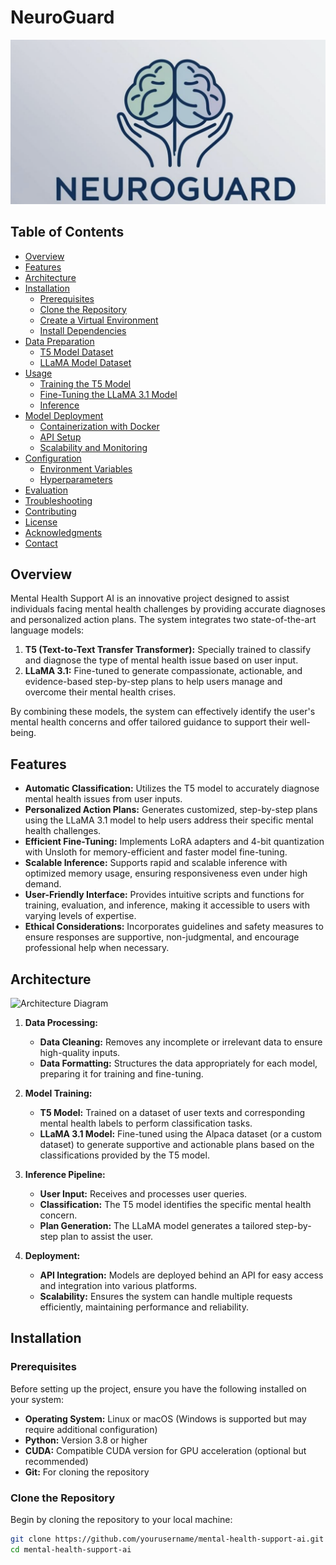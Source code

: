 # NeuroGuard

![Project Banner](https://github.com/malek72/NeuroGuard/blob/main/Screenshot%202024-12-27%20at%2016.10.28.png)

## Table of Contents

- [Overview](#overview)
- [Features](#features)
- [Architecture](#architecture)
- [Installation](#installation)
  - [Prerequisites](#prerequisites)
  - [Clone the Repository](#clone-the-repository)
  - [Create a Virtual Environment](#create-a-virtual-environment)
  - [Install Dependencies](#install-dependencies)
- [Data Preparation](#data-preparation)
  - [T5 Model Dataset](#t5-model-dataset)
  - [LLaMA Model Dataset](#llama-model-dataset)
- [Usage](#usage)
  - [Training the T5 Model](#training-the-t5-model)
  - [Fine-Tuning the LLaMA 3.1 Model](#fine-tuning-the-llama-31-model)
  - [Inference](#inference)
- [Model Deployment](#model-deployment)
  - [Containerization with Docker](#containerization-with-docker)
  - [API Setup](#api-setup)
  - [Scalability and Monitoring](#scalability-and-monitoring)
- [Configuration](#configuration)
  - [Environment Variables](#environment-variables)
  - [Hyperparameters](#hyperparameters)
- [Evaluation](#evaluation)
- [Troubleshooting](#troubleshooting)
- [Contributing](#contributing)
- [License](#license)
- [Acknowledgments](#acknowledgments)
- [Contact](#contact)

## Overview

Mental Health Support AI is an innovative project designed to assist individuals facing mental health challenges by providing accurate diagnoses and personalized action plans. The system integrates two state-of-the-art language models:

1. **T5 (Text-to-Text Transfer Transformer):** Specially trained to classify and diagnose the type of mental health issue based on user input.
2. **LLaMA 3.1:** Fine-tuned to generate compassionate, actionable, and evidence-based step-by-step plans to help users manage and overcome their mental health crises.

By combining these models, the system can effectively identify the user's mental health concerns and offer tailored guidance to support their well-being.

## Features

- **Automatic Classification:** Utilizes the T5 model to accurately diagnose mental health issues from user inputs.
- **Personalized Action Plans:** Generates customized, step-by-step plans using the LLaMA 3.1 model to help users address their specific mental health challenges.
- **Efficient Fine-Tuning:** Implements LoRA adapters and 4-bit quantization with Unsloth for memory-efficient and faster model fine-tuning.
- **Scalable Inference:** Supports rapid and scalable inference with optimized memory usage, ensuring responsiveness even under high demand.
- **User-Friendly Interface:** Provides intuitive scripts and functions for training, evaluation, and inference, making it accessible to users with varying levels of expertise.
- **Ethical Considerations:** Incorporates guidelines and safety measures to ensure responses are supportive, non-judgmental, and encourage professional help when necessary.

## Architecture

![Architecture Diagram](https://github.com/yourusername/mental-health-support-ai/blob/main/architecture.png)

1. **Data Processing:**
   - **Data Cleaning:** Removes any incomplete or irrelevant data to ensure high-quality inputs.
   - **Data Formatting:** Structures the data appropriately for each model, preparing it for training and fine-tuning.

2. **Model Training:**
   - **T5 Model:** Trained on a dataset of user texts and corresponding mental health labels to perform classification tasks.
   - **LLaMA 3.1 Model:** Fine-tuned using the Alpaca dataset (or a custom dataset) to generate supportive and actionable plans based on the classifications provided by the T5 model.

3. **Inference Pipeline:**
   - **User Input:** Receives and processes user queries.
   - **Classification:** The T5 model identifies the specific mental health concern.
   - **Plan Generation:** The LLaMA model generates a tailored step-by-step plan to assist the user.

4. **Deployment:**
   - **API Integration:** Models are deployed behind an API for easy access and integration into various platforms.
   - **Scalability:** Ensures the system can handle multiple requests efficiently, maintaining performance and reliability.

## Installation

### Prerequisites

Before setting up the project, ensure you have the following installed on your system:

- **Operating System:** Linux or macOS (Windows is supported but may require additional configuration)
- **Python:** Version 3.8 or higher
- **CUDA:** Compatible CUDA version for GPU acceleration (optional but recommended)
- **Git:** For cloning the repository

### Clone the Repository

Begin by cloning the repository to your local machine:

```bash
git clone https://github.com/yourusername/mental-health-support-ai.git
cd mental-health-support-ai
